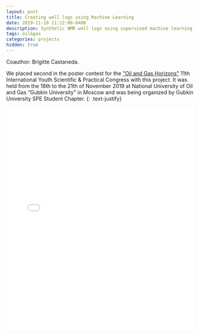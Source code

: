 ```yaml
---
layout: post
title: Creating well logs using Machine Learning 
date: 2019-11-18 11:12:00-0400
description: Synthetic NMR well logs using supervised machine learning algorithms
tags: oil&gas
categories: projects
hidden: true
---
```

Coauthor: Brigitte Castaneda.

We placed second in the poster contest for the ["Oil and Gas Horizons"](https://www.rogtecmagazine.com/results-of-the-11th-international-youth-scientific-practical-congress-oil-and-gas-horizons/) 11th International Youth Scientific & Practical Congress with this project. It was held from the 18th to the 21th of November 2019 at National University of Oil and Gas “Gubkin University” in Moscow and was being organized by Gubkin University SPE Student Chapter.
{: .text-justify}

<embed src="{{ site.baseurl }}/assets/docs/Poster_Castaneda.pdf" type="application/pdf" width="100%" height="600px">


